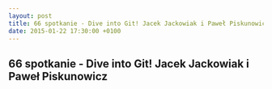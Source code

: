 ```yaml
---
layout: post
title: 66 spotkanie - Dive into Git! Jacek Jackowiak i Paweł Piskunowicz
date: 2015-01-22 17:30:00 +0100
---
```

66 spotkanie - Dive into Git! Jacek Jackowiak i Paweł Piskunowicz
-----------------
